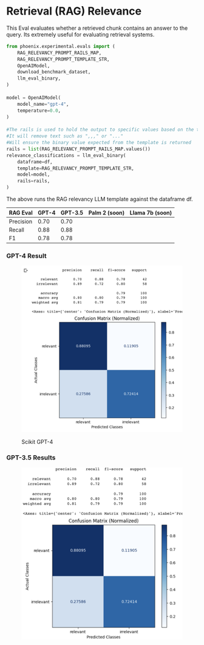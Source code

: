 # Retrieval (RAG) Relevance

This Eval evaluates whether a retrieved chunk contains an answer to the query. Its extremely useful for evaluating retrieval systems.

```python
from phoenix.experimental.evals import (
    RAG_RELEVANCY_PROMPT_RAILS_MAP,
    RAG_RELEVANCY_PROMPT_TEMPLATE_STR,
    OpenAIModel,
    download_benchmark_dataset,
    llm_eval_binary,
)

model = OpenAIModel(
    model_name="gpt-4",
    temperature=0.0,
)

#The rails is used to hold the output to specific values based on the template
#It will remove text such as ",,," or "..."
#Will ensure the binary value expected from the template is returned 
rails = list(RAG_RELEVANCY_PROMPT_RAILS_MAP.values())
relevance_classifications = llm_eval_binary(
    dataframe=df,
    template=RAG_RELEVANCY_PROMPT_TEMPLATE_STR,
    model=model,
    rails=rails,
)
```

The above runs the RAG relevancy LLM template against the dataframe df.



| RAG Eval  | GPT-4 | GPT-3.5 | Palm 2 (soon) | Llama 7b (soon) |
| --------- | ----- | ------- | ------------- | --------------- |
| Precision | 0.70  | 0.70    |               |                 |
| Recall    | 0.88  | 0.88    |               |                 |
| F1        | 0.78  | 0.78    |               |                 |

### GPT-4 Result

<figure><img src="../../.gitbook/assets/Screenshot 2023-09-16 at 5.09.34 PM.png" alt=""><figcaption><p>Scikit GPT-4</p></figcaption></figure>

### GPT-3.5 Results

<figure><img src="../../.gitbook/assets/Screenshot 2023-09-16 at 5.20.06 PM.png" alt=""><figcaption></figcaption></figure>
